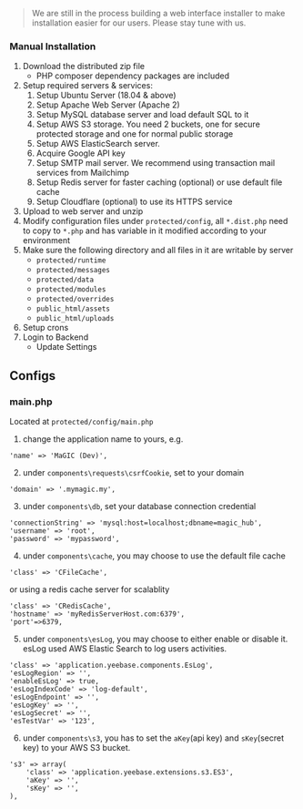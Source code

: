 > We are still in the process building a web interface installer to make installation easier for our users. Please stay tune with us.


### Manual Installation
1. Download the distributed zip file
    * PHP composer dependency packages are included
2. Setup required servers & services:
    1. Setup Ubuntu Server (18.04 & above)
    1. Setup Apache Web Server (Apache 2)
    1. Setup MySQL database server and load default SQL to it
    1. Setup AWS S3 storage. You need 2 buckets, one for secure protected storage and one for normal public storage
    1. Setup AWS ElasticSearch server. 
    1. Acquire Google API key
    1. Setup SMTP mail server. We recommend using transaction mail services from Mailchimp
    1. Setup Redis server for faster caching (optional) or use default file cache
    1. Setup Cloudflare (optional) to use its HTTPS service
3. Upload to web server and unzip
4. Modify configuration files under `protected/config`, all `*.dist.php` need to copy to `*.php` and has variable in it modified according to your environment
5. Make sure the following directory and all files in it are writable by server
    * `protected/runtime`
    * `protected/messages`
    * `protected/data`
    * `protected/modules`
    * `protected/overrides`
    * `public_html/assets`
    * `public_html/uploads`
6. Setup crons
7. Login to Backend
    * Update Settings


## Configs
### main.php
Located at `protected/config/main.php`

1. change the application name to yours, e.g.
```
'name' => 'MaGIC (Dev)',
```

2. under `components\requests\csrfCookie`, set to your domain
```
'domain' => '.mymagic.my',
```

3. under `components\db`, set your database connection credential
```
'connectionString' => 'mysql:host=localhost;dbname=magic_hub',
'username' => 'root',
'password' => 'mypassword',
```

4. under `components\cache`, you may choose to use the default file cache
```
'class' => 'CFileCache',
```
 or using a redis cache server for scalablity
```
'class' => 'CRedisCache',
'hostname' => 'myRedisServerHost.com:6379',
'port'=>6379,
```

5. under `components\esLog`,  you may choose to either enable or disable it. esLog used AWS Elastic Search to log users activities. 
```
'class' => 'application.yeebase.components.EsLog',
'esLogRegion' => '',
'enableEsLog' => true,
'esLogIndexCode' => 'log-default',
'esLogEndpoint' => '',
'esLogKey' => '',
'esLogSecret' => '',
'esTestVar' => '123',
``` 

6. under `components\s3`, you has to set the `aKey`(api key) and `sKey`(secret key) to your AWS S3 bucket.
```
's3' => array(
    'class' => 'application.yeebase.extensions.s3.ES3',
    'aKey' => '',
    'sKey' => '',
),
```
